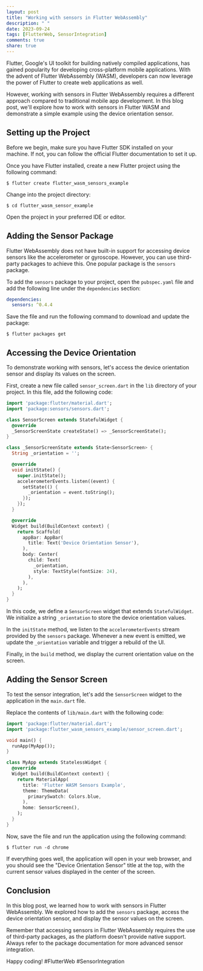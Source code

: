 ```yaml
---
layout: post
title: "Working with sensors in Flutter WebAssembly"
description: " "
date: 2023-09-24
tags: [FlutterWeb, SensorIntegration]
comments: true
share: true
---
```


Flutter, Google's UI toolkit for building natively compiled applications, has gained popularity for developing cross-platform mobile applications. With the advent of Flutter WebAssembly (WASM), developers can now leverage the power of Flutter to create web applications as well.

However, working with sensors in Flutter WebAssembly requires a different approach compared to traditional mobile app development. In this blog post, we'll explore how to work with sensors in Flutter WASM and demonstrate a simple example using the device orientation sensor.

## Setting up the Project

Before we begin, make sure you have Flutter SDK installed on your machine. If not, you can follow the official Flutter documentation to set it up.

Once you have Flutter installed, create a new Flutter project using the following command:

```
$ flutter create flutter_wasm_sensors_example
```

Change into the project directory:

```
$ cd flutter_wasm_sensor_example
```

Open the project in your preferred IDE or editor.

## Adding the Sensor Package

Flutter WebAssembly does not have built-in support for accessing device sensors like the accelerometer or gyroscope. However, you can use third-party packages to achieve this. One popular package is the `sensors` package.

To add the `sensors` package to your project, open the `pubspec.yaml` file and add the following line under the `dependencies` section:

```yaml
dependencies:
  sensors: ^0.4.4
```

Save the file and run the following command to download and update the package:

```
$ flutter packages get
```

## Accessing the Device Orientation

To demonstrate working with sensors, let's access the device orientation sensor and display its values on the screen.

First, create a new file called `sensor_screen.dart` in the `lib` directory of your project. In this file, add the following code:

```dart
import 'package:flutter/material.dart';
import 'package:sensors/sensors.dart';

class SensorScreen extends StatefulWidget {
  @override
  _SensorScreenState createState() => _SensorScreenState();
}

class _SensorScreenState extends State<SensorScreen> {
  String _orientation = '';

  @override
  void initState() {
    super.initState();
    accelerometerEvents.listen((event) {
      setState(() {
        _orientation = event.toString();
      });
    });
  }

  @override
  Widget build(BuildContext context) {
    return Scaffold(
      appBar: AppBar(
        title: Text('Device Orientation Sensor'),
      ),
      body: Center(
        child: Text(
          _orientation,
          style: TextStyle(fontSize: 24),
        ),
      ),
    );
  }
}
```

In this code, we define a `SensorScreen` widget that extends `StatefulWidget`. We initialize a string `_orientation` to store the device orientation values.

In the `initState` method, we listen to the `accelerometerEvents` stream provided by the `sensors` package. Whenever a new event is emitted, we update the `_orientation` variable and trigger a rebuild of the UI.

Finally, in the `build` method, we display the current orientation value on the screen.

## Adding the Sensor Screen

To test the sensor integration, let's add the `SensorScreen` widget to the application in the `main.dart` file.

Replace the contents of `lib/main.dart` with the following code:

```dart
import 'package:flutter/material.dart';
import 'package:flutter_wasm_sensors_example/sensor_screen.dart';

void main() {
  runApp(MyApp());
}

class MyApp extends StatelessWidget {
  @override
  Widget build(BuildContext context) {
    return MaterialApp(
      title: 'Flutter WASM Sensors Example',
      theme: ThemeData(
        primarySwatch: Colors.blue,
      ),
      home: SensorScreen(),
    );
  }
}
```

Now, save the file and run the application using the following command:

```
$ flutter run -d chrome
```

If everything goes well, the application will open in your web browser, and you should see the "Device Orientation Sensor" title at the top, with the current sensor values displayed in the center of the screen.

## Conclusion

In this blog post, we learned how to work with sensors in Flutter WebAssembly. We explored how to add the `sensors` package, access the device orientation sensor, and display the sensor values on the screen.

Remember that accessing sensors in Flutter WebAssembly requires the use of third-party packages, as the platform doesn't provide native support. Always refer to the package documentation for more advanced sensor integration.

Happy coding! #FlutterWeb #SensorIntegration